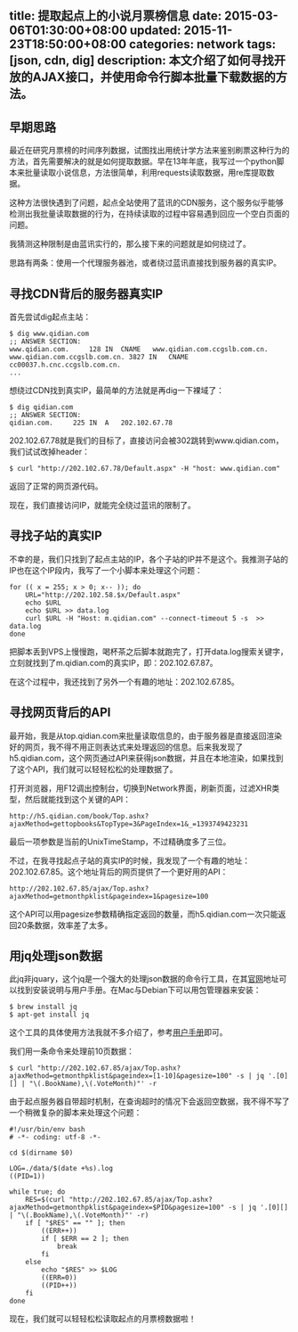 title: 提取起点上的小说月票榜信息
date: 2015-03-06T01:30:00+08:00
updated: 2015-11-23T18:50:00+08:00
categories: network
tags: [json, cdn, dig]
description: 本文介绍了如何寻找开放的AJAX接口，并使用命令行脚本批量下载数据的方法。
---

## 早期思路

最近在研究月票榜的时间序列数据，试图找出用统计学方法来鉴别刷票这种行为的方法，首先需要解决的就是如何提取数据。早在13年年底，我写过一个python脚本来批量读取小说信息，方法很简单，利用requests读取数据，用re库提取数据。

这种方法很快遇到了问题，起点全站使用了蓝讯的CDN服务，这个服务似乎能够检测出我批量读取数据的行为，在持续读取的过程中容易遇到回应一个空白页面的问题。

我猜测这种限制是由蓝讯实行的，那么接下来的问题就是如何绕过了。

思路有两条：使用一个代理服务器池，或者绕过蓝讯直接找到服务器的真实IP。

## 寻找CDN背后的服务器真实IP

首先尝试dig起点主站：

    $ dig www.qidian.com
    ;; ANSWER SECTION:
    www.qidian.com.     128 IN  CNAME   www.qidian.com.ccgslb.com.cn.
    www.qidian.com.ccgslb.com.cn. 3827 IN   CNAME   cc00037.h.cnc.ccgslb.com.cn.
    ...

想绕过CDN找到真实IP，最简单的方法就是再dig一下裸域了：

    $ dig qidian.com
    ;; ANSWER SECTION:
    qidian.com.     225 IN  A   202.102.67.78

202.102.67.78就是我们的目标了，直接访问会被302跳转到www.qidian.com，我们试试改掉header：

    $ curl "http://202.102.67.78/Default.aspx" -H "host: www.qidian.com"

返回了正常的网页源代码。

现在，我们直接访问IP，就能完全绕过蓝讯的限制了。

## 寻找子站的真实IP

不幸的是，我们只找到了起点主站的IP，各个子站的IP并不是这个。我推测子站的IP也在这个IP段内，我写了一个小脚本来处理这个问题：

    for (( x = 255; x > 0; x-- )); do
        URL="http://202.102.58.$x/Default.aspx"
        echo $URL
        echo $URL >> data.log
        curl $URL -H "Host: m.qidian.com" --connect-timeout 5 -s  >> data.log
    done

把脚本丢到VPS上慢慢跑，喝杯茶之后脚本就跑完了，打开data.log搜索关键字，立刻就找到了m.qidian.com的真实IP，即：202.102.67.87。

在这个过程中，我还找到了另外一个有趣的地址：202.102.67.85。

## 寻找网页背后的API

最开始，我是从top.qidian.com来批量读取信息的，由于服务器是直接返回渲染好的网页，我不得不用正则表达式来处理返回的信息。后来我发现了h5.qidian.com，这个网页通过API来获得json数据，并且在本地渲染，如果找到了这个API，我们就可以轻轻松松的处理数据了。

打开浏览器，用F12调出控制台，切换到Network界面，刷新页面，过滤XHR类型，然后就能找到这个关键的API：

    http://h5.qidian.com/book/Top.ashx?ajaxMethod=gettopbooks&TopType=3&PageIndex=1&_=1393749423231

最后一项参数是当前的UnixTimeStamp，不过精确度多了三位。

不过，在我寻找起点子站的真实IP的时候，我发现了一个有趣的地址：202.102.67.85。这个地址背后的网页提供了一个更好用的API：

    http://202.102.67.85/ajax/Top.ashx?ajaxMethod=getmonthpklist&pageindex=1&pagesize=100

这个API可以用pagesize参数精确指定返回的数量，而h5.qidian.com一次只能返回20条数据，效率差了太多。

## 用jq处理json数据

此jq非jquary，这个jq是一个强大的处理json数据的命令行工具，在其[官网](http://stedolan.github.io/jq/)地址可以找到安装说明与用户手册。在Mac与Debian下可以用包管理器来安装：

    $ brew install jq
    $ apt-get install jq

这个工具的具体使用方法我就不多介绍了，参考[用户手册](http://stedolan.github.io/jq/manual/)即可。

我们用一条命令来处理前10页数据：

    $ curl "http://202.102.67.85/ajax/Top.ashx?ajaxMethod=getmonthpklist&pageindex=[1-10]&pagesize=100" -s | jq '.[0][] | "\(.BookName),\(.VoteMonth)"' -r

由于起点服务器自带超时机制，在查询超时的情况下会返回空数据，我不得不写了一个稍微复杂的脚本来处理这个问题：

    #!/usr/bin/env bash
    # -*- coding: utf-8 -*-

    cd $(dirname $0)

    LOG=./data/$(date +%s).log
    ((PID=1))

    while true; do
        RES=$(curl "http://202.102.67.85/ajax/Top.ashx?ajaxMethod=getmonthpklist&pageindex=$PID&pagesize=100" -s | jq '.[0][] | "\(.BookName),\(.VoteMonth)"' -r)
        if [ "$RES" == "" ]; then
            ((ERR++))
            if [ $ERR == 2 ]; then
                break
            fi
        else
            echo "$RES" >> $LOG
            ((ERR=0))
            ((PID++))
        fi
    done

现在，我们就可以轻轻松松读取起点的月票榜数据啦！
